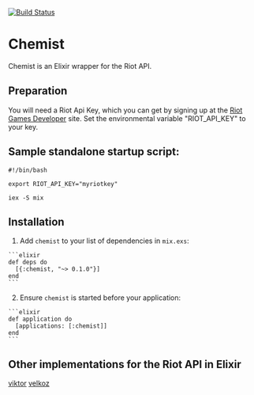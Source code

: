 [![Build Status](https://travis-ci.org/jscheel42/chemist.svg?branch=master)](https://travis-ci.org/jscheel42/chemist)

# Chemist

Chemist is an Elixir wrapper for the Riot API.

## Preparation

You will need a Riot Api Key, which you can get by signing up at the [Riot Games Developer] site.
Set the environmental variable "RIOT_API_KEY" to your key.

## Sample standalone startup script:
```
#!/bin/bash

export RIOT_API_KEY="myriotkey"

iex -S mix
```

## Installation

  1. Add `chemist` to your list of dependencies in `mix.exs`:

    ```elixir
    def deps do
      [{:chemist, "~> 0.1.0"}]
    end
    ```

  2. Ensure `chemist` is started before your application:

    ```elixir
    def application do
      [applications: [:chemist]]
    end
    ```

## Other implementations for the Riot API in Elixir

[viktor]
[velkoz]

[Riot Games Developer]:https://developer.riotgames.com/
[viktor]:https://github.com/josephyi/viktor
[velkoz]:https://github.com/Tim-Machine/velkoz
